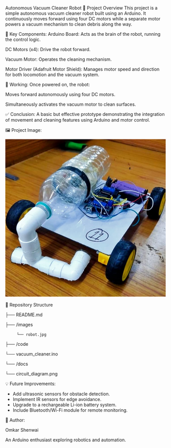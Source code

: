 Autonomous Vacuum Cleaner Robot
🧹 Project Overview
This project is a simple autonomous vacuum cleaner robot built using an Arduino. It continuously moves forward using four DC motors while a separate motor powers a vacuum mechanism to clean debris along the way.

🔧 Key Components:
Arduino Board: Acts as the brain of the robot, running the control logic.

DC Motors (x4): Drive the robot forward.

Vacuum Motor: Operates the cleaning mechanism.

Motor Driver (Adafruit Motor Shield): Manages motor speed and direction for both locomotion and the vacuum system.

🚀 Working:
Once powered on, the robot:

Moves forward autonomously using four DC motors.

Simultaneously activates the vacuum motor to clean surfaces.

✅ Conclusion:
A basic but effective prototype demonstrating the integration of movement and cleaning features using Arduino and motor control.

🖼️ Project Image:

![image alt](https://github.com/OmkarShenwai865/Vaccum-Cleaner-Robot-Arduino-Project/blob/f0b3bd7bdf866e55061598da15a70573b18ad605/arduinoproject.jpg)

📂 Repository Structure

├── README.md

├── /images

         └── robot.jpg

├── /code

   └── vacuum_cleaner.ino

└── /docs

   └── circuit_diagram.png

💡 Future Improvements:

- Add ultrasonic sensors for obstacle detection.
- Implement IR sensors for edge avoidance.
- Upgrade to a rechargeable Li-ion battery system.
- Include Bluetooth/Wi-Fi module for remote monitoring.

🧠 Author:

Omkar Shenwai

An Arduino enthusiast exploring robotics and automation.
